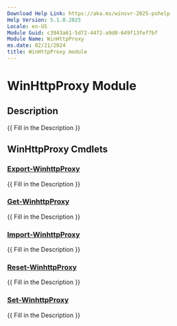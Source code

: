 ```yaml
---
Download Help Link: https://aka.ms/winsvr-2025-pshelp
Help Version: 5.1.0.2025
Locale: en-US
Module Guid: c3943a61-5d72-4472-a9d8-649f13fef7bf
Module Name: WinHttpProxy
ms.date: 02/21/2024
title: WinHttpProxy module
---
```


# WinHttpProxy Module
## Description
{{ Fill in the Description }}

## WinHttpProxy Cmdlets
### [Export-WinhttpProxy](Export-WinhttpProxy.md)
{{ Fill in the Description }}

### [Get-WinhttpProxy](Get-WinhttpProxy.md)
{{ Fill in the Description }}

### [Import-WinhttpProxy](Import-WinhttpProxy.md)
{{ Fill in the Description }}

### [Reset-WinhttpProxy](Reset-WinhttpProxy.md)
{{ Fill in the Description }}

### [Set-WinhttpProxy](Set-WinhttpProxy.md)
{{ Fill in the Description }}

